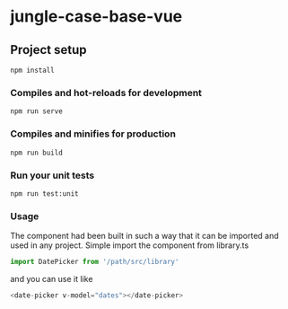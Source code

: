 # jungle-case-base-vue

## Project setup
```
npm install
```

### Compiles and hot-reloads for development
```
npm run serve
```

### Compiles and minifies for production
```
npm run build
```

### Run your unit tests
```
npm run test:unit
```

### Usage

The component had been built in such a way that it can be imported and used in any project. Simple import the component from library.ts

```javascript
import DatePicker from '/path/src/library'
```

and you can use it like

```javascript
<date-picker v-model="dates"></date-picker>
```
